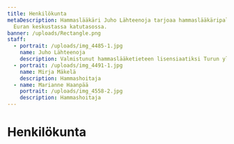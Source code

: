 ```yaml
---
title: Henkilökunta
metaDescription: Hammaslääkäri Juho Lähteenoja tarjoaa hammaslääkäripalveluita
  Euran keskustassa katutasossa.
banner: /uploads/Rectangle.png
staff:
  - portrait: /uploads/img_4485-1.jpg
    name: Juho Lähteenoja
    description: Valmistunut hammaslääketieteen lisensiaatiksi Turun yliopistosta 2018.
  - portrait: /uploads/img_4491-1.jpg
    name: Mirja Mäkelä
    description: Hammashoitaja
  - name: Marianne Haanpää
    portrait: /uploads/img_4558-2.jpg
    description: Hammashoitaja
---
```


# Henkilökunta
